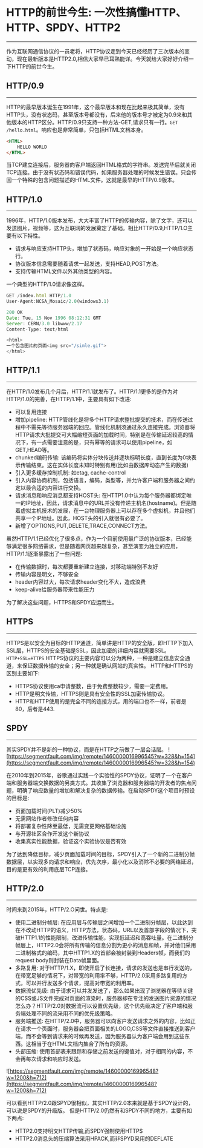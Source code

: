 # HTTP的前世今生: 一次性搞懂HTTP、HTTP、SPDY、HTTP2
***
作为互联网通信协议的一员老将，HTTP协议走到今天已经经历了三次版本的变动，现在最新版本是HTTP2.0,相信大家早已耳熟能详。今天就给大家好好介绍一下HTTP的前世今生。

## HTTP/0.9
***
HTTP的最早版本诞生在1991年，这个最早版本和现在比起来极其简单，没有HTTP头，没有状态码，甚至版本号都没有，后来他的版本号才被定为0.9来和其他版本的HTTP区分。HTTP/0.9只支持一种方法-GET,请求只有一行。`GET /hello.html`。响应也是非常简单，只包括HTML文档本身。
```html
<HTML>
    HELLO WORLD
</HTML>
```
当TCP建立连接后，服务器向客户端返回HTML格式的字符串。发送完毕后就关闭TCP连接。由于没有状态码和错误代码，如果服务器处理的时候发生错误。只会传回一个特殊的包含问题描述的HTML文件。这就是最早的HTTP/0.9版本。

## HTTP/1.0
***
1996年，HTTP/1.0版本发布，大大丰富了HTTP的传输内容，除了文字，还可以发送图片，视频等，这为互联网的发展奠定了基础。相比HTTP/0.9,HTTP/1.O主要有以下特性。
* 请求与响应支持HTTP头，增加了状态码，响应对象的一开始是一个响应状态行。
* 协议版本信息需要随着请求一起发送，支持HEAD,POST方法。
* 支持传输HTML文件以外其他类型的内容。

一个典型的HTTP/1.0请求像这样。

```js
GET /index.html HTTP/1.0
User-Agent:NCSA_Mosaic/2.0(windows3.1)

200 OK
Date: Tue, 15 Nov 1996 08:12:31 GMT
Server: CERN/3.0 libwww/2.17
Content-Type: text/html

<html>
一个包含图片的页面<img src="/simle.gif">
</html>
```

## HTTP/1.1
***
在HTTP/1.0发布几个月后，HTTP/1.1就发布了。HTTP/1.1更多的是作为对HTTP/1.0的完善，在HTTP/1.1中，主要具有如下改进:

* 可以复用连接
* 增加pipeline: HTTP管线化是将多个HTTP请求整批提交的技术，而在传送过程中不需先等待服务器端的回应。管线化机制须通过永久连接完成。浏览器将HTTP请求大批提交可大幅缩短页面的加载时间，特别是在传输延迟较高的情况下，有一点需要注意的是，只有幂等的请求可以使用pipeline，如GET,HEAD等。
* chunked编码传输: 该编码将实体分块传送并逐块标明长度，直到长度为0块表示传输结束。这在实体长度未知时特别有用(比如由数据库动态产生的数据)
* 引入更多缓存控制机制: 如etag, cache-control
* 引入内容协商机制，包括语言，编码，类型等，并允许客户端和服务器之间约定以最合适的内容进行交换。
* 请求消息和响应消息都支持HOST头: 在HTTP1.0中认为每个服务器都绑定唯一的IP地址，因此，请求消息中的URL并没有传递主机名(hostname)。但是随着虚拟主机技术的发展，在一台物理服务器上可以存在多个虚拟机，并且他们共享一个IP地址。因此，HOST头的引入就很有必要了。
* 新增了OPTIONS,PUT,DELETE,TRACE,CONNECT方法。

虽然HTTP/1.1已经优化了很多点，作为一个目前使用最广泛的协议版本，已经能够满足很多网络需求，但是随着网页越来越复杂，甚至演变为独立的应用，HTTP/1.1逐渐暴露出了一些问题:

* 在传输数据时，每次都要重新建立连接，对移动端特别不友好
* 传输内容是明文，不够安全
* header内容过大，每次请求header变化不大，造成浪费
* keep-alive给服务器带来性能压力

为了解决这些问题，HTTPS和SPDY应运而生。

## HTTPS
***
HTTPS是以安全为目标的HTTP通道，简单讲是HTTP的安全版，即HTTP下加入SSL层，HTTPS的安全基础是SSL，因此加密的详细内容就需要SSL。
`HTTP+SSL=HTTPS`
HTTPS协议的主要内容可以分为两种，一种是建立信息安全通道，来保证数据传输的安全；另一种就是确认网站的真实性。
HTTP和HTTPS的区别主要如下:

* HTTPS协议使用ca申请整数，由于免费整数较少，需要一定费用。
* HTTP是明文传输，HTTPS则是具有安全性的SSL加密传输协议。
* HTTP和HTTP使用的是完全不同的连接方式，用的端口也不一样，前者是80，后者是443.

## SPDY
***
其实SPDY并不是新的一种协议，而是在HTTP之前做了一层会话层。
![https://segmentfault.com/img/remote/1460000016996545?w=328&h=154](https://segmentfault.com/img/remote/1460000016996545?w=328&h=154)

在2010年到2015年，谷歌通过实践一个实验性的SPDY协议，证明了一个在客户端和服务器端交换数据的另类方式。其收集了浏览器和服务器端的开发者的焦点问题，明确了响应数量的增加和解决复杂的数据传输。在启动SPDY这个项目时预设的目标是:

* 页面加载时间(PLT)减少50%
* 无需网站作者修改任何内容
* 将部署复杂性降至最低，无需变更网络基础设施
* 与开源社区合作开发这个新协议
* 收集真实性能数据，验证这个实验协议是否有效

为了达到降低目标，减少页面加载时间的目标，SPDY引入了一个新的二进制分帧数据层，以实现多向请求和响应，优先次序，最小化以及消除不必要的网络延迟，目的是更有效的利用底层TCP连接。

## HTTP/2.0
***
时间来到2015年，HTTP/2.O问世。特点是:

* 使用二进制分帧层: 在应用层与传输层之间增加一个二进制分帧层，以此达到在不改动HTTP的语义，HTTP方法，状态码，URL以及首部字段的情况下，突破HTTP1.1的性能限制，改进传输性能，实现低延迟和高吞吐量。在二进制分帧层上，HTTP2.0会将所有传输的信息分割为更小的消息和帧，并对他们采用二进制格式的编码，其中HTTP1.X的首部会被封装到Headers帧，而我们的request body则封装在Data帧里面。
* 多路复用: 对于HTTP/1.X，即使开启了长连接，请求的发送也是串行发送的，在带宽足够的情况下，对带宽的利用率不够，HTTP/2.0采用多路复用的方式，可以并行发送多个请求，提高对带宽的利用率。
* 数据流优先级: 由于请求可以并发发送了，那么如果出现了浏览器在等待关键的CSS或JS文件完成对页面的渲染时，服务器却在专注的发送图片资源的情况怎么办？HTTP/2.0对数据流可以设置优先级，这个优先级决定了客户端和服务端处理不同的流采用不同的优先级策略。
* 服务端推送: 在HTTP/2.0中，服务器可以向客户发送请求之外的内容，比如正在请求一个页面时，服务器会把页面相关的LOGO,CSS等文件直接推送到客户端，而不会等到请求来的时候再发送，因为服务器认为客户端会用到这些东西。这相当于在HTML文档内集合了所有的资源。
* 头部压缩: 使用首部表来跟踪和存储之前发送的键值对，对于相同的内容，不会再每次请求和响应时发送。

![https://segmentfault.com/img/remote/1460000016996548?w=1200&h=712](https://segmentfault.com/img/remote/1460000016996548?w=1200&h=712)

可以看到HTTP/2.0跟SPYD很相似，其实HTTP/2.0本来就是基于SPDY设计的，可以说是SPDY的升级版。
但是HTTP/2.0仍然有和SPDY不同的地方，主要有如下两点:

* HTTP2.0支持明文HTTP传输,而SPDY强制使用HTTPS
* HTTP2.0消息头的压缩算法采用HPACK,而非SPYD采用的DEFLATE